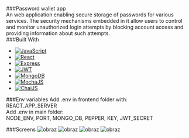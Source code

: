###Password wallet app</br>
An web application enabling secure storage of passwords for various services. The security mechanisms embedded in it allow users to control and monitor unauthorized login attempts by blocking account access and providing information about such attempts. </br>
###Built With
* [![JavaScript][JavaScript.img]][JavaScript-url]
* [![React][React.js]][React-url]
* [![Express][Express.js]][Express-url]
* [![JWT][JWT.img]][JWT-url]
* [![MongoDB][Mongo.db]][Mongo-url]
* [![MochaJS][Mocha.js]][Mocha-url]
* [![ChaiJS][Chai.js]][Chai-url]


###Env variables
Add .env in frontend folder with:<br/>
REACT_APP_SERVER<br/>
Add .env in main folder:<br/>
NODE_ENV,
PORT,
MONGO_DB,
PEPPER,
KEY,
JWT_SECRET

###Screens
![obraz](https://github.com/Marcelinc/passwordWallet_v2/assets/82237491/d151e924-1028-4b2e-a637-d733e388fb17)
![obraz](https://github.com/Marcelinc/passwordWallet_v2/assets/82237491/04faba9c-37a4-4008-b0ed-ba0d150491fd)
![obraz](https://github.com/Marcelinc/passwordWallet_v2/assets/82237491/97ddb2e2-c3e0-4f92-b4f0-dc68a4762f74)
![obraz](https://github.com/Marcelinc/passwordWallet_v2/assets/82237491/8d924585-2d02-4267-8601-e2ad31a408af)



<!-- MARKDOWN LINKS & IMAGES -->
[JavaScript.img]: https://img.shields.io/badge/JavaScript-F7DF1E?style=for-the-badge&logo=javascript&logoColor=black
[JavaScript-url]: #
[React.js]: https://img.shields.io/badge/React-20232A?style=for-the-badge&logo=react&logoColor=61DAFB
[React-url]: https://reactjs.org/
[Express.js]: https://img.shields.io/badge/Express.js-404D59?style=for-the-badge
[Express-url]: https://expressjs.com/
[Mongo.db]: https://img.shields.io/badge/MongoDB-4EA94B?style=for-the-badge&logo=mongodb&logoColor=white
[Mongo-url]:https://www.mongodb.com/
[Mocha.js]: https://img.shields.io/badge/mocha.js-323330?style=for-the-badge&logo=mocha&logoColor=Brown
[Mocha-url]: https://mochajs.org/
[Chai.js]: https://img.shields.io/badge/chai.js-323330?style=for-the-badge&logo=chai&logoColor=red
[Chai-url]: https://www.chaijs.com/
[JWT.img]: https://img.shields.io/badge/JWT-black?style=for-the-badge&logo=JSON%20web%20tokens
[JWT-url]: https://jwt.io/
